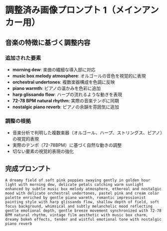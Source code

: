 # 調整済み画像プロンプト 1（メインアンカー用）

## 音楽の特徴に基づく調整内容

### 追加された要素
- **morning dew**: 楽曲の繊細な導入部に対応
- **music box melody atmosphere**: オルゴールの音色を視覚的に表現
- **orchestral undertones**: 複数楽器構成を色調に反映
- **piano warmth**: ピアノの温かみを色彩に追加
- **harp glissando flow**: ハープの流れるような動きを表現
- **72-78 BPM natural rhythm**: 実際の音楽テンポに同期
- **nostalgic piano reverb**: ピアノの余韻を雰囲気に追加

### 調整の根拠
- 音楽分析で判明した複数楽器（オルゴール、ハープ、ストリングス、ピアノ）の視覚的表現
- 実際のテンポ（72-78BPM）に基づく自然な動きの調整
- 切ない要素の視覚的表現の強化

## 完成プロンプト
```
A dreamy field of soft pink poppies swaying gently in golden hour light with morning dew, delicate petals catching warm sunlight enhanced by subtle music box melody atmosphere, ethereal and nostalgic mood with delicate orchestral undertones, pastel pink and cream color palette enriched by gentle piano warmth, romantic impressionist painting style with harp glissando flow, shallow depth of field, soft focus background, whimsical and subtly melancholic mood reflecting gentle emotional depth, gentle breeze movement synchronized with 72-78 BPM natural rhythm, vintage film aesthetic with music box charm, dreamy bokeh effects, tender and wistful emotional tone with nostalgic piano reverb
```